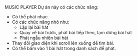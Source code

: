 MUSIC PLAYER
Dự án này có các chức năng:
- Có thể phát nhạc.
- Có các chức năng nhỏ như:
  + Lặp lại bài hát
  + Quay về bài trước, phát bài tiếp theo, tạm dừng bài hát
  + Phát ngẫu nhiên bài hát
- Thay đổi giao diện khi scroll lên xuống để tìm bài.
- Có thể bấm vào 1 bài hát trong danh sách để phát.
